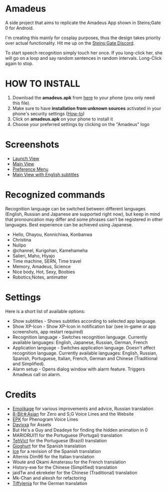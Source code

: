 # Amadeus
A side project that aims to replicate the Amadeus App shown in Steins;Gate 0 for Android.

I'm creating this mainly for cosplay purposes, thus the design takes priority over actual functionality.
Hit me up on the <a href="https://discord.gg/fTtJ2Ws">Steins;Gate Discord</a>.

To start speech recognition simply touch her once. If you long-click her, she will go on a loop and say random sentences in random intervals. Long-Click again to stop.

# HOW TO INSTALL
<ol>
  <li>Download the <b>amadeus.apk</b> from <a href="https://github.com/Yink/Amadeus/releases">here</a> to your phone (you only need this file).</li>
<li>Make sure to have <b>installation from unknown sources</b> activated in your phone's security settings (<a href="https://www.wikihow.tech/Install-APK-Files-on-Android">How-to<a>)</li>
<li>Click on <b>amadeus.apk</b> on your phone to install it</li>
<li>Choose your preferred settings by clicking on the "Amadeus" logo</li>
</ol>


# Screenshots
<ul>
<li><a href="https://github.com/Yink/Amadeus/blob/master/Screenshots/Callscreen.png?raw=true">Launch View</a></li>
<li><a href="https://github.com/Yink/Amadeus/blob/master/Screenshots/Kurisuscreen.png?raw=true">Main View</a></li>
<li><a href="https://github.com/Yink/Amadeus/blob/master/Screenshots/Settingscreen.png?raw=true">Preference Menu</a></li>
<li><a href="https://github.com/Yink/Amadeus/blob/master/Screenshots/Subscreen.png?raw=true">Main View with English subtitles</a></li>
</ul>

# Recognized commands
Recognition language can be switched between different languages (English, Russian and Japanese are supported right now), but keep in mind that pronouncation may differ and some phrases can't be registered in other languages.
Best experience can be achieved using Japanese.
<ul>
<li>Hello, Ohayou, Konnichiwa, Konbanwa</li>
<li>Christina</li>
<li>Nullpo</li>
<li>@channel, Kurigohan, Kamehameha</li>
<li>Salieri, Maho, Hiyajo</li>
<li>Time machine, SERN, Time travel</li>
<li>Memory, Amadeus, Science</li>
<li>Nice body, Hot, Sexy, Boobies</li>
<li>Robotics;Notes, antimatter</li>
</ul>

# Settings
Here is a short list of available options:
<ul>
<li>Show subtitles - Shows subtitles according to selected app language.</li>
<li>Show XP-Icon - Show XP-Icon in notification bar (see in-game or app screenshots, app restart required)</li>
<li>Recognition language - Switches recognition language. Currently available languages: English, Japanese, Russian, German, French</li>
<li>Application language - Switches application language. Doesn't affect recognition language. Currently available languages: English, Russian, Spanish, Portuguese, Italian, French, German and Chinese (Traditional and Simplified).</li>
<li>Alarm setup - Opens dialog window with alarm feature. Triggers Amadeus call on alarm.</li>
</ul>

# Credits
<ul>
  <li><a href="https://github.com/RIP95">Emojikage</a> for various improvements and advice, Russian translation</li>
  <li><a href="https://github.com/8BitAsian/">8-Bit☆Asian</a> for Zero and S;G Voice Lines and the Website</li>
  <li><a href="https://twitter.com/SG_EPK_X29">EPK</a> for Phenogram Voice Lines</li>
  <li><a href="https://twitter.com/DavixxaYT">Davixxa</a> for Assets</li>
  <li>But He's a Guy and Deadeye for finding the hidden animation in 0</li>
  <li>MARIORUI11 for the Portuguese (Portugal) translation</li>
  <li><a href="https://twitter.com/TehVict">TehVict</a> for the Portuguese (Brazil) translation</li>
  <li><a href="https://twitter.com/gioghurt">Gioghurt</a> for the Spanish translation</li>
  <li><a href="https://twitter.com/DelusionParadox">Ice</a> for a revision of the Spanish translation</li>
  <li>Alternis Dim96 for the Italian translation</li>
  <li>Woute and Okami Amaterasu for the French translation</li>
  <li>History-exe for the Chinese (Simplified) translation</li>
  <li>jaidTw and ekrekeler for the Chinese (Traditional) translation</li>
  <li>Mk-Chan and alexsh for refactoring</li>
  <li><a href="https://twitter.com/rintarokabe">Tiffylenia</a> for the German translation</li>
  <!--<li><a href="https://twitter.com/Chaos_World_300">Rigs</a> for the Japanese subtitles</li>-->
</ul>

